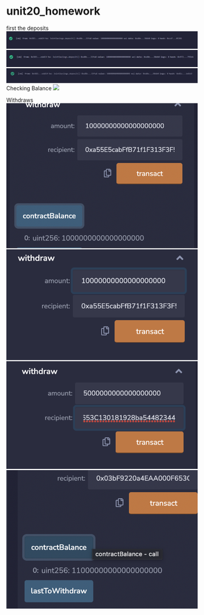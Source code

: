 # unit20_homework
first the deposits
![](images/deposit1.JPG)
![](images/deposit10.JPG)
![](images/deposit5.JPG)
Checking Balance
![](contractbalance.JPG)

Withdraws
![](images/withdraw2successful.png)
![](images/withdraw10eth.png)
![](images/withdraw5eth.png)
![](images/withdrawsuccessful.png)
